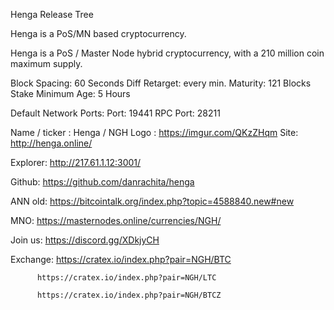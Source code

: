 Henga Release Tree

Henga is a PoS/MN based cryptocurrency.

Henga is a PoS / Master Node hybrid cryptocurrency, with a 210 million coin maximum supply.

Block Spacing: 60 Seconds
Diff Retarget: every min.
Maturity: 121 Blocks
Stake Minimum Age: 5 Hours

Default Network Ports:
Port: 19441
RPC Port: 28211

Name / ticker : Henga / NGH                                                                                                                                                                                Logo : https://imgur.com/QKzZHqm
Site: http://henga.online/ 

Explorer: http://217.61.1.12:3001/

Github: https://github.com/danrachita/henga

ANN old: https://bitcointalk.org/index.php?topic=4588840.new#new

MNO: https://masternodes.online/currencies/NGH/ 

Join us: https://discord.gg/XDkjyCH

Exchange: https://cratex.io/index.php?pair=NGH/BTC

          https://cratex.io/index.php?pair=NGH/LTC
          
          https://cratex.io/index.php?pair=NGH/BTCZ
